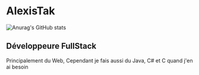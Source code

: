 # AlexisTak

![Anurag's GitHub stats](https://github-readme-stats.vercel.app/api?username=AlexisTak&show_icons=true&theme=tokyonight)

## Développeure FullStack

Principalement du Web, Cependant je fais aussi du Java, C# et C quand j'en ai besoin
